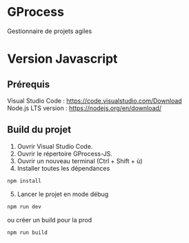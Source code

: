 # GProcess

Gestionnaire de projets agiles

# Version Javascript

## Prérequis

Visual Studio Code : https://code.visualstudio.com/Download  
Node.js LTS version : https://nodejs.org/en/download/

## Build du projet

1. Ouvrir Visual Studio Code.
2. Ouvrir le répertoire GProcess-JS.
3. Ouvrir un nouveau terminal (Ctrl + Shift + ù)
4. Installer toutes les dépendances 
``` bash
npm install
```
5. Lancer le projet en mode débug 
``` bash
npm run dev
``` 
ou créer un build pour la prod
``` bash
npm run build
```

